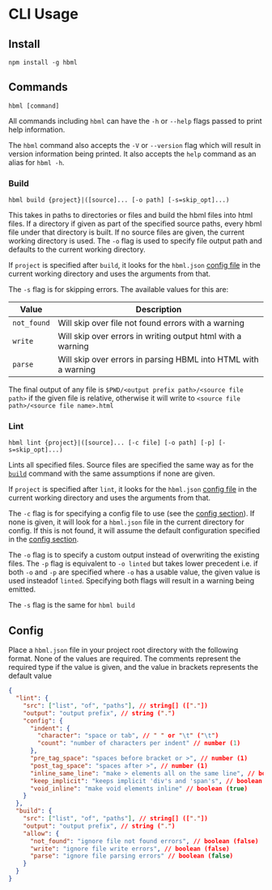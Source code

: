 # CLI Usage

## Install

```shell
npm install -g hbml
```

## Commands

```shell
hbml [command]
```

All commands including `hbml` can have the `-h` or `--help` flags passed to print help information.

The `hbml` command also accepts the `-V` or `--version` flag which will result in version information being printed. It also accepts the `help` command as an alias for `hbml -h`.

### Build

```shell
hbml build {project}|([source]... [-o path] [-s=skip_opt]...)
```

This takes in paths to directories or files and build the hbml files into html files. If a directory if given as part of the specified source paths, every hbml file under that directory is built. If no source files are given, the current working directory is used. The `-o` flag is used to specify file output path and defaults to the current working directory.

If `project` is specified after `build`, it looks for the `hbml.json` [config file](#config) in the current working directory and uses the arguments from that.

The `-s` flag is for skipping errors. The available values for this are:

| Value       | Description                                                    |
|-------------|----------------------------------------------------------------|
| `not_found` | Will skip over file not found errors with a warning            |
| `write`     | Will skip over errors in writing output html with a warning    |
| `parse`     | Will skip over errors in parsing HBML into HTML with a warning |

The final output of any file is `$PWD/<output prefix path>/<source file path>` if the given file is relative, otherwise it will write to `<source file path>/<source file name>.html`

### Lint

```shell
hbml lint {project}|([source]... [-c file] [-o path] [-p] [-s=skip_opt]...)
```

Lints all specified files. Source files are specified the same way as for the [`build`](#build) command with the same assumptions if none are given.

If `project` is specified after `lint`, it looks for the `hbml.json` [config file](#config) in the current working directory and uses the arguments from that.

The `-c` flag is for specifying a config file to use (see the [config section](#config)). If none is given, it will look for a `hbml.json` file in the current directory for config. If this is not found, it will assume the default configuration specified in the [config section](#config).

The `-o` flag is to specify a custom output instead of overwriting the existing files. The `-p` flag is equivalent to `-o linted` but takes lower precedent i.e. if both `-o` and `-p` are specified where `-o` has a usable value, the given value is used insteadof `linted`. Specifying both flags will result in a warning being emitted.

The `-s` flag is the same for `hbml build`

## Config

Place a `hbml.json` file in your project root directory with the following format. None of the values are required. The comments represent the required type if the value is given, and the value in brackets represents the default value

```json lines
{
  "lint": {
    "src": ["list", "of", "paths"], // string[] (["."])
    "output": "output prefix", // string (".")
    "config": {
      "indent": {
        "character": "space or tab", // " " or "\t" ("\t")
        "count": "number of characters per indent" // number (1)
      },
      "pre_tag_space": "spaces before bracket or >", // number (1)
      "post_tag_space": "spaces after >", // number (1)
      "inline_same_line": "make > elements all on the same line", // boolean (true)
      "keep_implicit": "keeps implicit 'div's and 'span's", // boolean (true)
      "void_inline": "make void elements inline" // boolean (true)
    }
  },
  "build": {
    "src": ["list", "of", "paths"], // string[] (["."])
    "output": "output prefix", // string (".")
    "allow": {
      "not_found": "ignore file not found errors", // boolean (false)
      "write": "ignore file write errors", // boolean (false)
      "parse": "ignore file parsing errors" // boolean (false)
    }
  }
}
```

